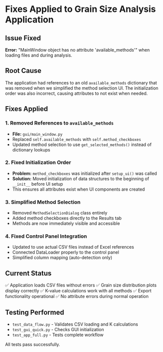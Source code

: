 # Fixes Applied to Grain Size Analysis Application

## Issue Fixed
**Error:** "MainWindow object has no attribute 'available_methods'" when loading files and during analysis.

## Root Cause
The application had references to an old `available_methods` dictionary that was removed when we simplified the method selection UI. The initialization order was also incorrect, causing attributes to not exist when needed.

## Fixes Applied

### 1. Removed References to `available_methods`
- **File:** `gui/main_window.py`
- Replaced `self.available_methods` with `self.method_checkboxes`
- Updated method selection to use `get_selected_methods()` instead of dictionary lookups

### 2. Fixed Initialization Order
- **Problem:** `method_checkboxes` was initialized after `setup_ui()` was called
- **Solution:** Moved initialization of data structures to the beginning of `__init__` before UI setup
- This ensures all attributes exist when UI components are created

### 3. Simplified Method Selection
- Removed `MethodSelectionDialog` class entirely
- Added method checkboxes directly to the Results tab
- Methods are now immediately visible and accessible

### 4. Fixed Control Panel Integration
- Updated to use actual CSV files instead of Excel references
- Connected DataLoader properly to the control panel
- Simplified column mapping (auto-detection only)

## Current Status
✅ Application loads CSV files without errors
✅ Grain size distribution plots display correctly
✅ K-value calculations work with all methods
✅ Export functionality operational
✅ No attribute errors during normal operation

## Testing Performed
- `test_data_flow.py` - Validates CSV loading and K calculations
- `test_gui_quick.py` - Checks GUI initialization
- `test_app_full.py` - Tests complete workflow

All tests pass successfully.
